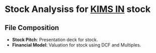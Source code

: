 # Stock Analysiss for [KIMS IN](https://www.screener.in/company/KIMS/consolidated/) stock

## File Composition

- **Stock Pitch**: Presentation deck for stock.
- **Financial Model**: Valuation for stock using DCF and Multiples.

